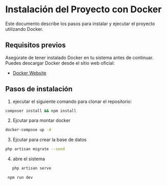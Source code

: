 # Instalación del Proyecto con Docker

Este documento describe los pasos para instalar y ejecutar el proyecto utilizando Docker.

## Requisitos previos

Asegúrate de tener instalado Docker en tu sistema antes de continuar. Puedes descargar Docker desde el sitio web oficial:

- [Docker Website](https://www.docker.com/get-started)

## Pasos de instalación

1. ejecutar el siguiente comando para clonar el repositorio:

```bash
composer install && npm install
```

2. Ejcutar para montar docker

```bash
docker-compose up -d
```

3. Ejcutar para crear la base de datos

```bash
php artisan migrate --seed
```

4. abre el sistema

```bash
   php artisan serve
   ```

```bash
 npm run dev
```
   
